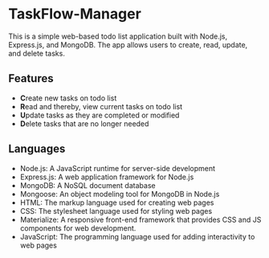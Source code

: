 # TaskFlow-Manager
This is a simple web-based todo list application built with Node.js, Express.js, and MongoDB. The app allows users to create, read, update, and delete tasks.


## Features ##
* **C**reate new tasks on todo list
* **R**ead and thereby, view current tasks on todo list
* **U**pdate tasks as they are completed or modified
* **D**elete tasks that are no longer needed

## Languages ##
* Node.js: A JavaScript runtime for server-side development
* Express.js: A web application framework for Node.js
* MongoDB: A NoSQL document database
* Mongoose: An object modeling tool for MongoDB in Node.js
* HTML: The markup language used for creating web pages
* CSS: The stylesheet language used for styling web pages
* Materialize: A responsive front-end framework that provides CSS and JS components for web development.
* JavaScript: The programming language used for adding interactivity to web pages
